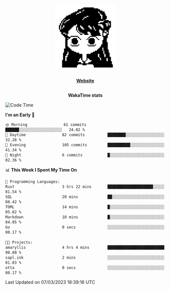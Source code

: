 ##

<p align="center">
  <img src="./person.gif" />
</p>

##

<div align="center">
  <p>
    <strong>
    <a href='https://domm.me'>Website</a>
    </strong>
  </p>
</div>

##

<div align="center">
  <p>
    <strong>
    WakaTime stats
    </strong>
  </p>
</div>

<!--START_SECTION:waka-->
![Code Time](http://img.shields.io/badge/Code%20Time-47%20hrs%2015%20mins-blue)

**I'm an Early 🐤** 

```text
🌞 Morning                61 commits          ██████░░░░░░░░░░░░░░░░░░░   24.02 % 
🌆 Daytime                82 commits          ████████░░░░░░░░░░░░░░░░░   32.28 % 
🌃 Evening                105 commits         ██████████░░░░░░░░░░░░░░░   41.34 % 
🌙 Night                  6 commits           █░░░░░░░░░░░░░░░░░░░░░░░░   02.36 % 
```


📊 **This Week I Spent My Time On** 

```text
💬 Programming Languages: 
Rust                     3 hrs 22 mins       ████████████████████░░░░░   81.54 % 
SQL                      20 mins             ██░░░░░░░░░░░░░░░░░░░░░░░   08.42 % 
TOML                     14 mins             █░░░░░░░░░░░░░░░░░░░░░░░░   05.82 % 
Markdown                 10 mins             █░░░░░░░░░░░░░░░░░░░░░░░░   04.05 % 
Go                       0 secs              ░░░░░░░░░░░░░░░░░░░░░░░░░   00.17 % 

🐱‍💻 Projects: 
amaryllis                4 hrs 4 mins        █████████████████████████   98.80 % 
sapl.ink                 2 mins              ░░░░░░░░░░░░░░░░░░░░░░░░░   01.03 % 
otta                     0 secs              ░░░░░░░░░░░░░░░░░░░░░░░░░   00.17 % 
```


 Last Updated on 07/03/2023 18:39:16 UTC
<!--END_SECTION:waka-->

